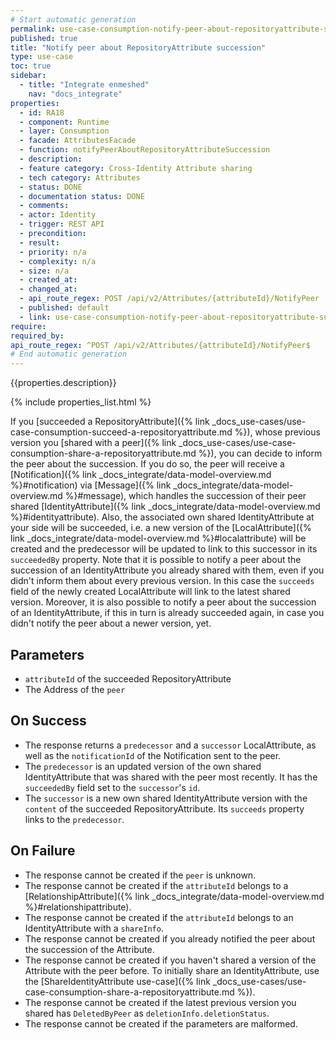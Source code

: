 ```yaml
---
# Start automatic generation
permalink: use-case-consumption-notify-peer-about-repositoryattribute-succession
published: true
title: "Notify peer about RepositoryAttribute succession"
type: use-case
toc: true
sidebar:
  - title: "Integrate enmeshed"
    nav: "docs_integrate"
properties:
  - id: RA18
  - component: Runtime
  - layer: Consumption
  - facade: AttributesFacade
  - function: notifyPeerAboutRepositoryAttributeSuccession
  - description:
  - feature category: Cross-Identity Attribute sharing
  - tech category: Attributes
  - status: DONE
  - documentation status: DONE
  - comments:
  - actor: Identity
  - trigger: REST API
  - precondition:
  - result:
  - priority: n/a
  - complexity: n/a
  - size: n/a
  - created_at:
  - changed_at:
  - api_route_regex: POST /api/v2/Attributes/{attributeId}/NotifyPeer
  - published: default
  - link: use-case-consumption-notify-peer-about-repositoryattribute-succession
require:
required_by:
api_route_regex: ^POST /api/v2/Attributes/{attributeId}/NotifyPeer$
# End automatic generation
---
```


{{properties.description}}

{% include properties_list.html %}

If you [succeeded a RepositoryAttribute]({% link _docs_use-cases/use-case-consumption-succeed-a-repositoryattribute.md %}), whose previous version you [shared with a peer]({% link _docs_use-cases/use-case-consumption-share-a-repositoryattribute.md %}), you can decide to inform the peer about the succession.
If you do so, the peer will receive a [Notification]({% link _docs_integrate/data-model-overview.md %}#notification) via [Message]({% link _docs_integrate/data-model-overview.md %}#message), which handles the succession of their peer shared [IdentityAttribute]({% link _docs_integrate/data-model-overview.md %}#identityattribute).
Also, the associated own shared IdentityAttribute at your side will be succeeded, i.e. a new version of the [LocalAttribute]({% link _docs_integrate/data-model-overview.md %}#localattribute) will be created and the predecessor will be updated to link to this successor in its `succeededBy` property.
Note that it is possible to notify a peer about the succession of an IdentityAttribute you already shared with them, even if you didn't inform them about every previous version.
In this case the `succeeds` field of the newly created LocalAttribute will link to the latest shared version.
Moreover, it is also possible to notify a peer about the succession of an IdentityAttribute, if this in turn is already succeeded again, in case you didn't notify the peer about a newer version, yet.

## Parameters

- `attributeId` of the succeeded RepositoryAttribute
- The Address of the `peer`

## On Success

- The response returns a `predecessor` and a `successor` LocalAttribute, as well as the `notificationId` of the Notification sent to the peer.
- The `predecessor` is an updated version of the own shared IdentityAttribute that was shared with the peer most recently. It has the `succeededBy` field set to the `successor`'s `id`.
- The `successor` is a new own shared IdentityAttribute version with the `content` of the succeeded RepositoryAttribute. Its `succeeds` property links to the `predecessor`.

## On Failure

- The response cannot be created if the `peer` is unknown.
- The response cannot be created if the `attributeId` belongs to a [RelationshipAttribute]({% link _docs_integrate/data-model-overview.md %}#relationshipattribute).
- The response cannot be created if the `attributeId` belongs to an IdentityAttribute with a `shareInfo`.
- The response cannot be created if you already notified the peer about the succession of the Attribute.
- The response cannot be created if you haven't shared a version of the Attribute with the peer before. To initially share an IdentityAttribute, use the [ShareIdentityAttribute use-case]({% link _docs_use-cases/use-case-consumption-share-a-repositoryattribute.md %}).
- The response cannot be created if the latest previous version you shared has `DeletedByPeer` as `deletionInfo.deletionStatus`.
- The response cannot be created if the parameters are malformed.
